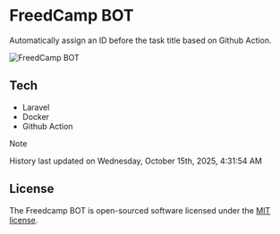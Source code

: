 # FreedCamp BOT

Automatically assign an ID before the task title based on Github Action.

![FreedCamp BOT](https://repository-images.githubusercontent.com/737932867/7d34798b-2680-471c-b089-a78a718d3d6a)

## Tech

- Laravel
- Docker
- Github Action

> [!NOTE]  
> History last updated on Wednesday, October 15th, 2025, 4:31:54 AM

## License

The Freedcamp BOT is open-sourced software licensed under the [MIT license](https://opensource.org/licenses/MIT).

